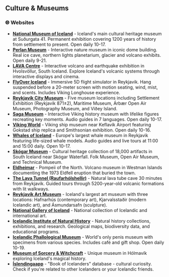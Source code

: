 ## Culture & Museums

### 🌐 Websites

- **<a href="https://www.thjodminjasafn.is/" target="_blank">National Museum of Iceland</a>** - Iceland's main cultural heritage museum at Suðurgata 41. Permanent exhibition covering 1200 years of history from settlement to present. Open daily 10-17.
- **<a href="https://perlan.is/" target="_blank">Perlan Museum</a>** - Interactive nature museum in iconic dome building. Real ice cave, northern lights planetarium, glacier and volcano exhibits. Open daily 9-21.
- **<a href="https://lavacentre.is/" target="_blank">LAVA Centre</a>** - Interactive volcano and earthquake exhibition in Hvolsvöllur, South Iceland. Explore Iceland's volcanic systems through interactive displays and cinema.
- **<a href="https://www.flyovericeland.com/" target="_blank">FlyOver Iceland</a>** - Immersive 5D flight simulator in Reykjavik. Hang suspended before a 20-meter screen with motion seating, wind, mist, and scents. Includes Viking Longhouse experience.
- **<a href="https://borgarsogusafn.is/en" target="_blank">Reykjavík City Museum</a>** - Five museum locations including Settlement Exhibition (Reykjavik 871±2), Maritime Museum, Árbær Open Air Museum, Photography Museum, and Viðey Island.
- **<a href="https://sagamuseum.is/" target="_blank">Saga Museum</a>** - Interactive Viking history museum with lifelike figures recreating key moments. Audio guides in 7 languages. Open daily 10-17.
- **<a href="https://www.vikingworld.is/" target="_blank">Viking World</a>** - Viking ship museum near Keflavík Airport featuring Gokstad ship replica and Smithsonian exhibition. Open daily 10-16.
- **<a href="https://www.whalesoficeland.is/" target="_blank">Whales of Iceland</a>** - Europe's largest whale museum in Reykjavik featuring life-sized whale models. Audio guides and live tours at 11:00 and 15:00 daily. Open 10-17.
- **<a href="https://www.skogasafn.is/" target="_blank">Skógar Museum</a>** - Cultural heritage collection of 18,000 artifacts in South Iceland near Skógar Waterfall. Folk Museum, Open Air Museum, and Technical Museum.
- **<a href="https://www.eldheimar.is/" target="_blank">Eldheimar</a>** - Pompeii of the North. Volcano museum in Westman Islands documenting the 1973 Eldfell eruption that buried the town.
- **<a href="https://thelavatunnel.is/" target="_blank">The Lava Tunnel (Raufarhólshellir)</a>** - Natural lava tube cave 30 minutes from Reykjavik. Guided tours through 5200-year-old volcanic formations with lit walkways.
- **<a href="https://listasafnreykjavikur.is/en" target="_blank">Reykjavík Art Museum</a>** - Iceland's largest art museum with three locations: Hafnarhús (contemporary art), Kjarvalsstaðir (modern Icelandic art), and Ásmundarsafn (sculpture).
- **<a href="https://www.listasafn.is/en/" target="_blank">National Gallery of Iceland</a>** - National collection of Icelandic and international art.
- **<a href="https://www.natt.is/is" target="_blank">Icelandic Institute of Natural History</a>** - Natural history collections, exhibitions, and research. Geological maps, biodiversity data, and educational programs.
- **<a href="https://www.phallus.is/" target="_blank">Icelandic Phallological Museum</a>** - World's only penis museum with specimens from various species. Includes café and gift shop. Open daily 10-19.
- **<a href="https://galdrasyning.is/en/" target="_blank">Museum of Sorcery & Witchcraft</a>** - Unique museum in Hólmavík exploring Iceland's magical history.
- **<a href="https://islendingabok.is/english" target="_blank">Íslendingaapp</a>** - "Book of Icelanders" database - cultural curiosity. Check if you're related to other Icelanders or your Icelandic friends.
